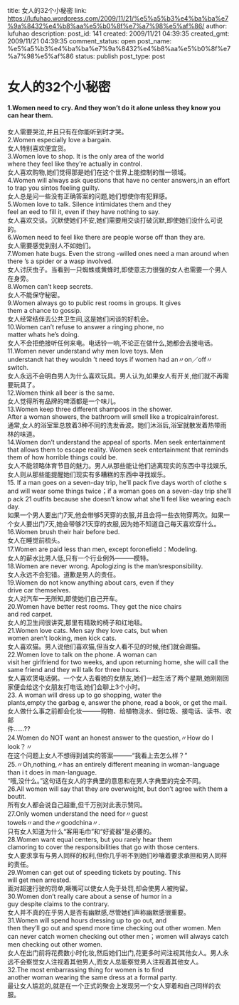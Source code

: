 title: 女人的32个小秘密
link: https://lufuhao.wordpress.com/2009/11/21/%e5%a5%b3%e4%ba%ba%e7%9a%8432%e4%b8%aa%e5%b0%8f%e7%a7%98%e5%af%86/
author: lufuhao
description: 
post_id: 141
created: 2009/11/21 04:39:35
created_gmt: 2009/11/21 04:39:35
comment_status: open
post_name: %e5%a5%b3%e4%ba%ba%e7%9a%8432%e4%b8%aa%e5%b0%8f%e7%a7%98%e5%af%86
status: publish
post_type: post

# 女人的32个小秘密

#### 1.Women need to cry. And they won’t do it alone unless they know you can hear them.   
女人需要哭泣,并且只有在你能听到时才哭。   
2.Women especially love a bargain.   
女人特别喜欢便宜货。   
3.Women love to shop. It is the only area of the world   
where they feel like they're actually in control.   
女人喜欢购物,她们觉得那是她们在这个世界上能控制的惟一领域。   
4.Women will always ask questions that have no center answers,in an effort to trap you sintos feeling guilty.   
女人总是问一些没有正确答案的问题,她们想使你有犯罪感。   
5.Women love to talk. Silence intimidates them and they   
feel an eed to fill it, even if they have nothing to say.   
女人喜欢交谈。沉默使她们不安,她们需要用交谈打破沉默,即使她们没什么可说的。   
6.Women need to feel like there are people worse off than they are.   
女人需要感觉到别人不如她们。   
7.Women hate bugs. Even the strong -willed ones need a man around when there ’s a spider or a wasp involved.   
女人讨厌虫子。当看到一只蜘蛛或黄蜂时,即使意志力很强的女人也需要一个男人在身旁。   
8.Women can’t keep secrets.   
女人不能保守秘密。   
9.Women always go to public rest rooms in groups. It gives   
them a chance to gossip.   
女人经常结伴去公共卫生间,这是她们闲谈的好机会。   
10.Women can’t refuse to answer a ringing phone, no   
matter whats he’s doing.   
女人不会拒绝接听任何来电。电话铃一响,不论正在做什么,她都会去接电话。   
11.Women never understand why men love toys. Men   
understandt hat they wouldn ’t need toys if women had an〃on／off〃switch.   
女人永远不会明白男人为什么喜欢玩具。男人认为,如果女人有开关,他们就不再需要玩具了。   
12.Women think all beer is the same.   
女人觉得所有品牌的啤酒都是一个味儿。   
13.Women keep three different shampoos in the shower.   
After a woman showers, the bathroom will smell like a tropicalrainforest.   
通常,女人的浴室里总放着3种不同的洗发香波。她们沐浴后,浴室就散发着热带雨林的味道。   
14.Women don’t understand the appeal of sports. Men seek entertainment that allows them to escape reality. Women seek entertainment that reminds them of how horrible things could be.   
女人不能领略体育节目的魅力。男人从那些能让他们逃离现实的东西中寻找娱乐,女人则从那些能提醒她们现实有多糟糕的东西中寻找娱乐。   
15\. If a man goes on a seven-day trip, he’ll pack five days worth of clothe s and will wear some things twice；if a woman goes on a seven-day trip she’ll p ack 21 outfits because she doesn’t know what she’ll feel like wearing each day.   
如果一个男人要出门7天,他会带够5天穿的衣服,并且会将一些衣物穿两次。如果一个女人要出门7天,她会带够21天穿的衣服,因为她不知道自己每天喜欢穿什么。   
16.Women brush their hair before bed.   
女人在睡觉前梳头。   
17.Women are paid less than men, except foronefield：Modeling.   
女人的薪水比男人低,只有一个行业例外———模特。   
18.Women are never wrong. Apologizing is the man’sresponsibility.   
女人永远不会犯错。道歉是男人的责任。   
19.Women do not know anything about cars, even if they   
drive car themselves.   
女人对汽车一无所知,即使她们自己开车。   
20.Women have better rest rooms. They get the nice chairs   
and red carpet.   
女人的卫生间很讲究,那里有精致的椅子和红地毯。   
21.Women love cats. Men say they love cats, but when   
women aren’t looking, men kick cats.   
女人喜欢猫。男人说他们喜欢猫,但当女人看不见的时候,他们就会踢猫。   
22.Women love to talk on the phone. A woman can   
visit her girlfriend for two weeks, and upon returning home, she will call the same friend and they will talk for three hours.   
女人喜欢煲电话粥。一个女人去看她的女朋友,她们一起生活了两个星期,她刚刚回家便会给这个女朋友打电话,她们会聊上3个小时。   
23\. A woman will dress up to go shopping, water the   
plants,empty the garbag e, answer the phone, read a book, or get the mail.   
女人做什么事之前都会化妆———购物、给植物浇水、倒垃圾、接电话、读书、收邮   
件……??   
24.Women do NOT want an honest answer to the question,〃How do I look？〃   
在这个问题上女人不想得到诚实的答案———“我看上去怎么样？”   
25.〃Oh,nothing,〃has an entirely different meaning in woman-language than i t does in man-language.   
“哦,没什么。”这句话在女人的字典里的意思和在男人字典里的完全不同。   
26.All women will say that they are overweight, but don’t agree with them a boutit.   
所有女人都会说自己超重,但千万别对此表示赞同。   
27.Only women understand the need for〃guest   
towels〃and the〃goodchina〃.   
只有女人知道为什么“客用毛巾”和“好瓷器”是必要的。   
28.Women want equal centers, but you rarely hear them   
clamoring to cover the responsibilities that go with those centers.   
女人要求享有与男人同样的权利,但你几乎听不到她们吵嚷着要求承担和男人同样的责任。   
29.Women can get out of speeding tickets by pouting. This   
will get men arrested.   
面对超速行驶的罚单,噘嘴可以使女人免于处罚,却会使男人被拘留。   
30.Women don’t really care about a sense of humor in a   
guy despite claims to the contrary.   
女人并不真的在乎男人是否有幽默感,尽管她们声称幽默感很重要。   
31.Women will spend hours dressing up to go out, and   
then they’ll go out and spend more time checking out other women. Men can never catch women checking out other men；women will always catch men checking out other women.   
女人在出门前将花费数小时化妆,然后她们出门,花更多时间注视其他女人。男人永远不会察觉女人注视着其他男人,而女人总能察觉男人注视着其他女人。   
32.The most embarrassing thing for women is to find   
another woman wearing the same dress at a formal party.   
最让女人尴尬的,就是在一个正式的聚会上发现另一个女人穿着和自己同样的衣服。